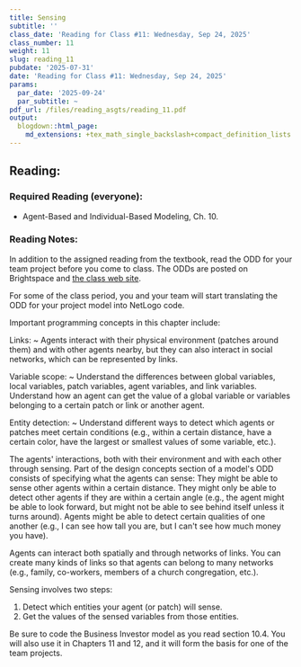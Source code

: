 ```yaml
---
title: Sensing
subtitle: ''
class_date: 'Reading for Class #11: Wednesday, Sep 24, 2025'
class_number: 11
weight: 11
slug: reading_11
pubdate: '2025-07-31'
date: 'Reading for Class #11: Wednesday, Sep 24, 2025'
params:
  par_date: '2025-09-24'
  par_subtitle: ~
pdf_url: /files/reading_asgts/reading_11.pdf
output:
  blogdown::html_page:
    md_extensions: +tex_math_single_backslash+compact_definition_lists
---
```

## Reading:

### Required Reading (everyone):

* Agent-Based and Individual-Based Modeling, Ch. 10.

### Reading Notes:

In addition to the assigned reading from the textbook, read the ODD for your team project before you come to class. The ODDs are posted on Brightspace and [the class web site](/projects/).

For some of the class period, you and your team will start translating the ODD for your project model into NetLogo code.

Important programming concepts in this chapter include:

Links:
  ~ Agents interact with their physical environment (patches around them) and with other agents nearby, but they can also interact in social networks, which can be represented by links.
    
Variable scope: 
  ~ Understand the differences between global variables, local variables, patch variables, agent variables, and link variables. Understand how an agent can get the value of a global variable or variables belonging to a certain patch or link or another agent.

Entity detection:
  ~ Understand different ways to detect which agents or patches meet certain conditions (e.g., within a certain distance, have a certain color, have the largest or smallest values of some variable, etc.).

The agents' interactions, both with their environment and with each other through sensing. Part of the design concepts section of a model's ODD consists of specifying what the agents can sense: They might be able to sense other agents within a certain distance. They might only be able to detect other agents if they are within a certain angle (e.g., the agent might be able to look forward, but might not be able to see behind itself unless it turns around). Agents might be able to detect certain qualities of one another (e.g., I can see how tall you are, but I can't see how much money you have).

Agents can interact both spatially and through networks of links. You can create many kinds of links so that agents can belong to many networks (e.g., family, co-workers, members of a church congregation, etc.).

Sensing involves two steps:

1. Detect which entities your agent (or patch) will sense.
1. Get the values of the sensed variables from those entities.

Be sure to code the Business Investor model as you read section 10.4. You will also use it in Chapters 11 and 12, and it will form the basis for one of the team projects.
